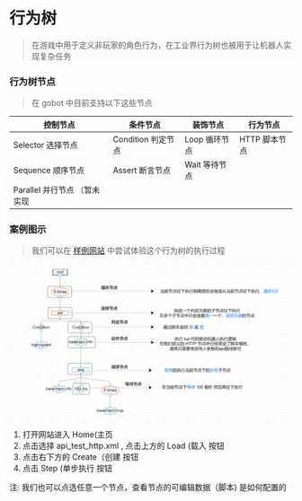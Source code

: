 # 行为树
> 在游戏中用于定义非玩家的角色行为，在工业界行为树也被用于让机器人实现复杂任务


### 行为树节点
> 在 gobot 中目前支持以下这些节点

|控制节点|条件节点|装饰节点|行为节点|
|-|-|-|-|
|Selector 选择节点|Condition 判定节点|Loop 循环节点|HTTP 脚本节点|
|Sequence 顺序节点|Assert 断言节点|Wait 等待节点||
|Parallel 并行节点 （暂未实现||||


### 案例图示
> 我们可以在 [样例网站](http://1.117.168.37:7777/) 中尝试体验这个行为树的执行过程

![img](../res/treenode.png)

1. 打开网站进入 Home(主页
2. 点击选择 api_test_http.xml , 点击上方的 Load (载入 按钮
3. 点击右下方的 Create（创建 按钮
4. 点击 Step (单步执行 按钮

注: 我们也可以点选任意一个节点，查看节点的可编辑数据（脚本) 是如何配置的